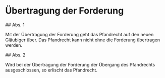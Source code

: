 # Übertragung der Forderung



\#\# Abs. 1

 Mit der Übertragung der Forderung geht das Pfandrecht auf den neuen Gläubiger über. Das Pfandrecht kann nicht ohne die Forderung übertragen werden.

\#\# Abs. 2

 Wird bei der Übertragung der Forderung der Übergang des Pfandrechts ausgeschlossen, so erlischt das Pfandrecht. 


